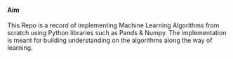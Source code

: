 #### Aim
This Repo is a record of implementing Machine Learning Algorithms from scratch using Python libraries such as Pands & Numpy.
The implementation is meant for building understanding on the algorithms along the way of learning.

